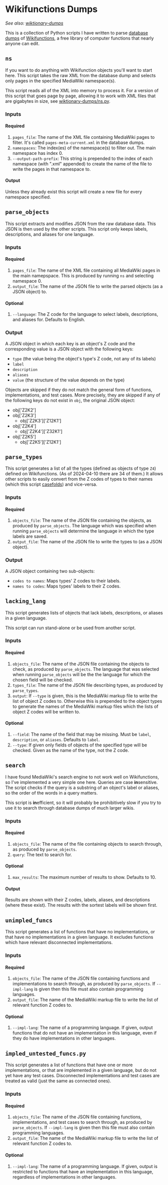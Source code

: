 # Wikifunctions Dumps

*See also: [wiktionary-dumps](https://github.com/excarnateSojourner/wiktionary-dumps/tree/master)*

This is a collection of Python scripts I have written to parse [database dumps](https://dumps.wikimedia.org/) of [Wikifunctions](https://www.wikifunctions.org/wiki/Wikifunctions:Main_Page), a free library of computer functions that nearly anyone can edit.

## `ns`
If you want to do anything with Wikifunction objects you'll want to start here. This script takes the raw XML from the database dump and selects only pages in the specified MediaWiki namespace(s).

This script reads all of the XML into memory to process it. For a version of this script that goes page by page, allowing it to work with XML files that are gigabytes in size, see [wiktionary-dumps/ns.py](https://github.com/excarnateSojourner/wiktionary-dumps/blob/master/ns.py).

### Inputs
#### Required
1. `pages_file`: The name of the XML file containing MediaWiki pages to filter. It's called `pages-meta-current.xml` in the database dumps.
1. `namespaces`: The index(es) of the namespace(s) to filter out. The main namespace has index 0.
1. `--output-path-prefix`: This string is prepended to the index of each namespace (with ".xml" appended) to create the name of the file to write the pages in that namespace to.

#### Output
Unless they already exist this script will create a new file for every namespace specified.

## `parse_objects`
This script extracts and modifies JSON from the raw database data. This JSON is then used by the other scripts. This script only keeps labels, descriptions, and aliases for one language.

### Inputs
#### Required
1. `pages_file`: The name of the XML file containing all MediaWiki pages in the main namepspace. This is produced by running `ns` and selecting namespace 0.
1. `output_file`: The name of the JSON file to write the parsed objects (as a JSON object) to.

#### Optional
1. `--language`: The Z code for the language to select labels, descriptions, and aliases for. Defaults to English.

### Output
A JSON object in which each key is an object's Z code and the corresponding value is a JSON object with the following keys:
* `type` (the value being the object's type's Z code, not any of its labels)
* `label`
* `description`
* `aliases`
* `value` (the structure of the value depends on the type)

Objects are skipped if they do not match the general form of functions, implementations, and test cases. More precisely, they are skipped if any of the following keys do not exist in `obj`, the original JSON object:
* obj['Z2K2']
* obj['Z2K3']
	* obj['Z2K3']\['Z12K1'\]
* obj['Z2K4']
	* obj['Z2K4']\['Z32K1'\]
* obj['Z2K5']
	* obj['Z2K5']\['Z12K1'\]

## `parse_types`
This script generates a list of all the types (defined as objects of type `Z4`) defined on Wikifunctions. (As of 2024-04-10 there are 34 of them.) It allows other scripts to easily convert from the Z codes of types to their names (which this script [casefolds](https://docs.python.org/3/library/stdtypes.html#str.casefold)) and vice-versa.

### Inputs
#### Required
1. `objects_file`: The name of the JSON file containing the objects, as produced by `parse_objects`. The language which was specified when running `parse_objects` will determine the language in which the type labels are saved.
1. `output_file`: The name of the JSON file to write the types to (as a JSON object).

### Output
A JSON object containing two sub-objects:
* `codes to names`: Maps types' Z codes to their labels.
* `names to codes`: Maps types' labels to their Z codes.

## `lacking_lang`
This script generates lists of objects that lack labels, descriptions, or aliases in a given language.

This script can run stand-alone or be used from another script.

### Inputs
#### Required
1. `objects_file`: The name of the JSON file containing the objects to check, as produced by `parse_objects`. The language that was selected when running `parse_objects` will be the the language for which the chosen field will be checked.
1. `types_file`: The name of the JSON file describing types, as produced by `parse_types`.
1. `output`: If `--type` is given, this is the MediaWiki markup file to write the list of object Z codes to. Otherwise this is prepended to the object types to generate the names of the MediaWiki markup files which the lists of object Z codes will be written to.

#### Optional
1. `--field`: The name of the field that may be missing. Must be `label`, `description`, or `aliases`. Defaults to `label`.
1. `--type`: If given only fields of objects of the specified type will be checked. Given as the name of the type, not the Z code.

## `search`
I have found MediaWiki's search engine to not work well on Wikifunctions, so I've implemented a very simple one here. Queries are case **in**sensitive. The script checks if the query is a substring of an object's label or aliases, so the order of the words in a query matters.

This script is **in**efficient, so it will probably be prohibitively slow if you try to use it to search through database dumps of much larger wikis.

### Inputs
#### Required
1. `objects_file`: The name of the file containing objects to search through, as produced by `parse_objects`.
1. `query`: The text to search for.

#### Optional
1. `max_results`: The maximum number of results to show. Defaults to 10.

#### Output
Results are shown with their Z codes, labels, aliases, and descriptions (where these exist). The results with the sortest labels will be shown first.

## `unimpled_funcs`
This script generates a list of functions that have no implementations, or that have no implementations in a given language. It excludes functions which have relevant disconnected implementations.

### Inputs
#### Required
1. `objects_file`: The name of the JSON file containing functions and implementations to search through, as produced by `parse_objects`. If `--impl-lang` is given then this file must also contain programming languages.
1. `output_file`: The name of the MediaWiki markup file to write the list of relevant function Z codes to.

#### Optional
1. `--impl-lang`: The name of a programming language. If given, output functions that do not have an implementation in this language, even if they do have implementations in other languages.

## `impled_untested_funcs.py`
This script generates a list of functions that have one or more implementations, or that are implemented in a given language, but do not yet have any test cases. Disconnected implementations and test cases are treated as valid (just the same as connected ones).

### Inputs
#### Required
1. `objects_file`: The name of the JSON file containing functions, implementations, and test cases to search through, as produced by `parse_objects`. If `--impl-lang` is given then this file must also contain programming languages.
1. `output_file`: The name of the MediaWiki markup file to write the list of relevant function Z codes to.

#### Optional
1. `--impl-lang`: The name of a programming language. If given, output is restricted to functions that have an implementation in this language, regardless of implementations in other languages.
